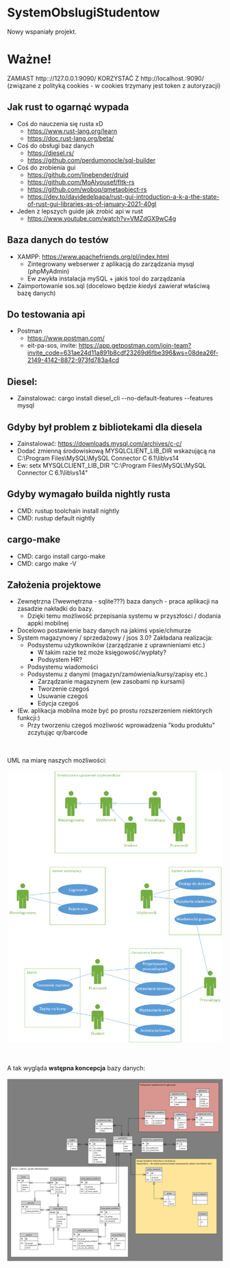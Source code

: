 # SystemObslugiStudentow

Nowy wspaniały projekt.

# Ważne!
ZAMIAST http:://127.0.0.1:9090/ KORZYSTAĆ Z http://localhost.:9090/ (związane z polityką cookies - w cookies trzymany jest token z autoryzacji)

## Jak rust to ogarnąć wypada
* Coś do nauczenia się rusta xD
	* https://www.rust-lang.org/learn
	* https://doc.rust-lang.org/beta/
* Coś do obsługi baz danych
	* https://diesel.rs/
	* https://github.com/perdumonocle/sql-builder
* Coś do zrobienia gui
	* https://github.com/linebender/druid
	* https://github.com/MoAlyousef/fltk-rs
	* https://github.com/woboq/qmetaobject-rs
	* https://dev.to/davidedelpapa/rust-gui-introduction-a-k-a-the-state-of-rust-gui-libraries-as-of-january-2021-40gl
* Jeden z lepszych guide jak zrobić api w rust
	* https://www.youtube.com/watch?v=VMZdGX9wC4g

## Baza danych do testów
* XAMPP: https://www.apachefriends.org/pl/index.html
	* Zintegrowany webserwer z aplikacją do zarządzania mysql (phpMyAdmin)
	* Ew zwykła instalacja mySQL + jakiś tool do zarządzania
* Zaimportowanie sos.sql (docelowo będzie *kiedyś* zawierał właściwą bazę danych)

## Do testowania api
* Postman
	* https://www.postman.com/
	* eit-pa-sos, invite: https://app.getpostman.com/join-team?invite_code=631ae24d11a891b8cdf23269d6fbe396&ws=08dea26f-2149-4142-8872-973fd783a4cd

## Diesel:
* Zainstalować: cargo install diesel_cli --no-default-features --features mysql

## Gdyby był problem z bibliotekami dla diesela
* Zainstalować: https://downloads.mysql.com/archives/c-c/
* Dodać zmienną środowiskową MYSQLCLIENT_LIB_DIR wskazującą na C:\Program Files\MySQL\MySQL Connector C 6.1\lib\vs14
* Ew: setx MYSQLCLIENT_LIB_DIR "C:\Program Files\MySQL\MySQL Connector C 6.1\lib\vs14"

## Gdyby wymagało builda nightly rusta
* CMD: rustup toolchain install nightly
* CMD: rustup default nightly

## cargo-make
* CMD: cargo install cargo-make
* CMD: cargo make -V

## Założenia projektowe

* Zewnętrzna (?wewnętrzna - sqlite???) baza danych - praca aplikacji na zasadzie nakładki do bazy.
	* Dzięki temu możliwość przepisania systemu w przyszłości / dodania appki mobilnej
* Docelowo postawienie bazy danych na jakimś vpsie/chmurze
* System magazynowy / sprzedażowy / jsos 3.0? Zakładana realizacja:
	* Podsystemu użytkowników (zarządzanie z uprawnieniami etc.)
		* W takim razie też może księgowość/wypłaty?
		* Podsystem HR?
	* Podsystemu wiadomości
	* Podsystemu z danymi (magazyn/zamówienia/kursy/zapisy etc.)
		* Zarządzanie magazynem (ew zasobami np kursami)
		* Tworzenie czegoś
		* Usuwanie czegoś
		* Edycja czegoś
* (Ew. aplikacja mobilna może być po prostu rozszerzeniem niektórych funkcji:)
	* Przy tworzeniu czegoś możliwość wprowadzenia "kodu produktu" zczytując qr/barcode

<br><br>
UML na miarę naszych możliwości: <br><br>
![](docs/nibyuml.png)

<br><br>
A tak wygląda **wstępna koncepcja** bazy danych: <br><br>
![](docs/koncepcja_bazy_danych.png)
